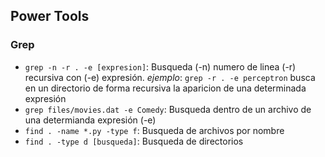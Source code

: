 ## Power Tools

### Grep

- `grep -n -r . -e [expresion]`: Busqueda (-n) numero de linea (-r) recursiva con (-e) expresión. _ejemplo_: `grep -r . -e perceptron` busca en un directorio de forma recursiva la aparicion de una determinada expresión
- `grep files/movies.dat -e Comedy`: Busqueda dentro de un archivo de una determianda expresión (-e)
- `find . -name *.py -type f`: Busqueda de archivos por nombre
- `find . -type d [busqueda]`: Busqueda de directorios
